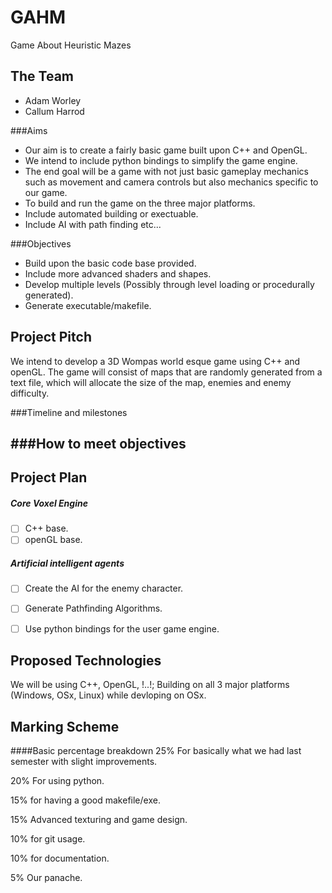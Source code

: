 # GAHM
Game About Heuristic Mazes


## The Team
- Adam Worley
- Callum Harrod

###Aims
- Our aim is to create a fairly basic game built upon C++ and OpenGL.
- We intend to include python bindings to simplify the game engine.
- The end goal will be a game with not just basic gameplay mechanics such as movement and camera controls but also mechanics specific to our game.
- To build and run the game on the three major platforms.
- Include automated building or exectuable.
- Include AI with path finding etc...

###Objectives
- Build upon the basic code base provided.
- Include more advanced shaders and shapes.
- Develop multiple levels (Possibly through level loading or procedurally generated).
- Generate executable/makefile.

## Project Pitch

We intend to develop a 3D Wompas world esque game using C++ and openGL. The game will consist of maps that are randomly generated from a text file, which will allocate the size of the map, enemies and enemy difficulty.

###Timeline and milestones

###How to meet objectives
---

## Project Plan

##### Core Voxel Engine

- [ ] C++ base.
- [ ] openGL base.

##### Artificial intelligent agents
- [ ] Create the AI for the enemy character.
- [ ] Generate Pathfinding Algorithms. 

- [ ] Use python bindings for the user game engine.

## Proposed Technologies
We will be using C++, OpenGL, !..!; Building on all 3 major platforms (Windows, OSx, Linux) while devloping on OSx.

## Marking Scheme

####Basic percentage breakdown
25% For basically what we had last semester with slight improvements. 

20% For using python. 

15% for having a good makefile/exe.

15% Advanced texturing and game design.

10% for git usage. 

10% for documentation. 

5% Our panache.
